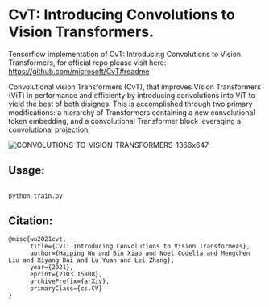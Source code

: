 # CvT: Introducing Convolutions to Vision Transformers.


Tensorflow implementation of CvT: Introducing Convolutions to Vision Transformers, for official repo please visit here: https://github.com/microsoft/CvT#readme

Convolutional vision Transformers (CvT), that improves Vision Transformers (ViT) in performance and efficienty by introducing convolutions into ViT to yield the best of both disignes. This is accomplished through two primary modifications: a hierarchy of Transformers containing a new convolutional token embedding, and a convolutional Transformer block leveraging a convolutional projection.

![CONVOLUTIONS-TO-VISION-TRANSFORMERS-1366x647](https://user-images.githubusercontent.com/78414238/133194271-49413b49-9b9b-4a11-8fb9-100bd3108d8a.jpg)


## Usage:

```python

python train.py

```


## Citation:
```
@misc{wu2021cvt,
      title={CvT: Introducing Convolutions to Vision Transformers}, 
      author={Haiping Wu and Bin Xiao and Noel Codella and Mengchen Liu and Xiyang Dai and Lu Yuan and Lei Zhang},
      year={2021},
      eprint={2103.15808},
      archivePrefix={arXiv},
      primaryClass={cs.CV}
}
```

